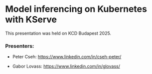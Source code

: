 # Model inferencing on Kubernetes with KServe

This presentation was held on KCD Budapest 2025.

### Presenters:

- Peter Cseh: https://www.linkedin.com/in/cseh-peter/

- Gabor Lovass: https://www.linkedin.com/in/glovass/

